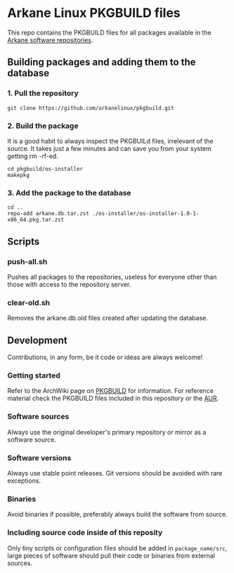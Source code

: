 # Arkane Linux PKGBUILD files
This repo contains the PKGBUILD files for all packages available in the [Arkane software repositories](https://repo.arkanelinux.org/arkane).

## Building packages and adding them to the database
### 1. Pull the repository
```
git clone https://github.com/arkanelinux/pkgbuild.git
```
### 2. Build the package
It is a good habit to always inspect the PKGBUILd files, irrelevant of the source. It takes just a few minutes and can save you from your system getting rm -rf-ed.
```
cd pkgbuild/os-installer
makepkg
```
### 3. Add the package to the database
```
cd ..
repo-add arkane.db.tar.zst ./os-installer/os-installer-1.0-1-x86_64.pkg.tar.zst
```

## Scripts
### push-all.sh
Pushes all packages to the repositories, useless for everyone other than those with access to the repository server.

### clear-old.sh
Removes the arkane.db.old files created after updating the database.

## Development
Contributions, in any form, be it code or ideas are always welcome!
### Getting started
Refer to the ArchWiki page on [PKGBUILD](https://wiki.archlinux.org/title/PKGBUILD) for information. For reference material check the PKGBUILD files included in this repository or the [AUR](https://aur.archlinux.org/).

### Software sources
Always use the original developer's primary repository or mirror as a software source.

### Software versions
Always use stable point releases. Git versions should be avoided with rare exceptions.

### Binaries
Avoid binaries if possible, preferably always build the software from source.

### Including source code inside of this reposity
Only tiny scripts or configuration files should be added in `package_name/src`, large pieces of software should pull their code or binaries from external sources.
